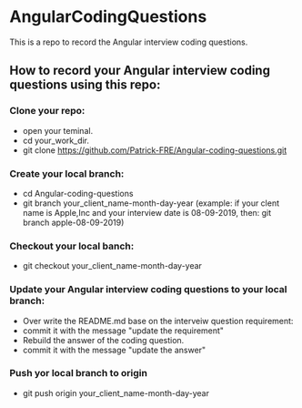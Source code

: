 # AngularCodingQuestions

This is a repo to record the Angular interview coding questions.

## How to record your Angular interview coding questions using this repo:

### Clone your repo:

- open your teminal.
- cd your_work_dir.
- git clone https://github.com/Patrick-FRE/Angular-coding-questions.git

### Create your local branch:

- cd Angular-coding-questions
- git branch your_client_name-month-day-year
  (example:
  if your clent name is Apple,Inc and your interview date is 08-09-2019, then:
  git branch apple-08-09-2019)

### Checkout your local banch:

- git checkout your_client_name-month-day-year

### Update your Angular interview coding questions to your local branch:

- Over write the README.md base on the interveiw question requirement:
- commit it with the message "update the requirement"
- Rebuild the answer of the coding question.
- commit it with the message "update the answer"

### Push yor local branch to origin

- git push origin your_client_name-month-day-year
